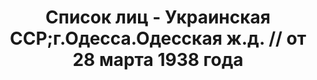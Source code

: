 ---
title: Список лиц - Украинская ССР;г.Одесса.Одесская ж.д. // от 28 марта 1938 года
description: РГАСПИ, ф.17, т.7, оп.171, дело 415, лист 262
images:
- /disk/pictures/v07/17-171-415-262.jpg
- /disk/pictures/v07/17-171-415-263.jpg
- /disk/pictures/v07/17-171-415-264.jpg
- /disk/pictures/v07/17-171-415-265.jpg
- /disk/pictures/v07/17-171-415-266.jpg
- /disk/pictures/v07/17-171-415-267.jpg
---